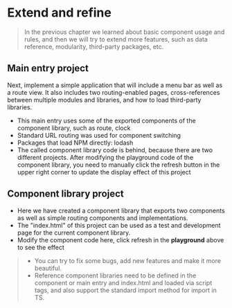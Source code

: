 <!--DESC: {icon:{name:"dashboard_customize",pkg:"mdi",type:"filled"},id:3} -->
# Extend and refine
> In the previous chapter we learned about basic component usage and rules, and then we will try to extend more features, such as data reference, modularity, third-party packages, etc.

## Main entry project
Next, implement a simple application that will include a menu bar as well as a route view. It also includes two routing-enabled pages, cross-references between multiple modules and libraries, and how to load third-party libraries.
- This main entry uses some of the exported components of the component library, such as route, clock
- Standard URL routing was used for component switching
- Packages that load NPM directly: lodash
- The called component library code is behind, because there are two different projects. After modifying the playground code of the component library, you need to manually click the refresh button in the upper right corner to update the display effect of this project

<div><wcex-doc.com-playground files="['ext/app/index.html','ext/app/app.html','ext/app/app.css','ext/app/title.html','ext/app/footer.html','ext/app/data.json','ext/app/ page1.html','ext/app/page2.html']"></wcex-doc.com-playground></div>


## Component library project
- Here we have created a component library that exports two components as well as simple routing components and implementations.
- The "index.html" of this project can be used as a test and development page for the current component library.
- Modify the component code here, click refresh in the **playground** above to see the effect

<div><wcex-doc.com-playground files="['ext/ui/index.html','ext/ui/menu.html','ext/ui/clock.html','ext/ui/clock.ts','ext/ui/clock.css','ext/ui/time.html','ext/ui/route.html']"></wcex-doc.com-playground></div>

> - You can try to fix some bugs, add new features and make it more beautiful.
> - Reference component libraries need to be defined in the component or main entry and index.html and loaded <meta> via script tags, and also support the standard import method for import in TS.
